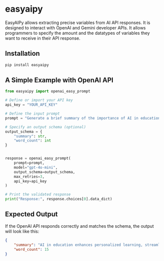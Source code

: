 # easyaipy

EasyAIPy allows extracting precise variables from AI API responses. It is designed to interact with 
OpenAI and Gemini developer APIs. It allows programmers to specify the amount and the datatypes of variables
they want to receive in their API response. 

## Installation

```bash
pip install easyaipy
```

## A Simple Example with OpenAI API

```python
from easyaipy import openai_easy_prompt

# Define or import your API key
api_key = "YOUR_API_KEY"

# Define the input prompt
prompt = "Generate a brief summary of the importance of AI in education."

# Specify an output schema (optional)
output_schema = {
    "summary": str,
    "word_count": int
}


response = openai_easy_prompt(
    prompt=prompt,
    model="gpt-4o-mini",
    output_schema=output_schema,
    max_retries=3,
    api_key=api_key
)

# Print the validated response
print("Response:", response.choices[0].data_dict)
```

## Expected Output
If the OpenAI API responds correctly and matches the schema, the output will look like this:


```json
{
    "summary": "AI in education enhances personalized learning, streamlines administrative tasks, and fosters innovation in teaching.",
    "word_count": 15
}
```
